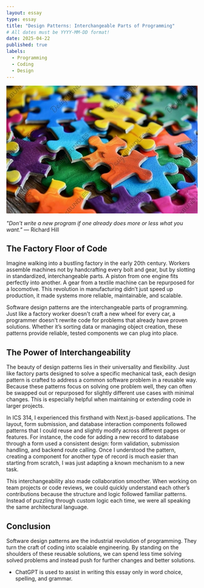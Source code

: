 ```yaml
---
layout: essay
type: essay
title: "Design Patterns: Interchangeable Parts of Programming"
# All dates must be YYYY-MM-DD format!
date: 2025-04-22
published: true
labels:
  - Programming
  - Coding
  - Design
---
```

<img src="../img/essays/puzzle.jpg">

*"Don't write a new program if one already does more or less what you want."* ― Richard Hill

## The Factory Floor of Code
Imagine walking into a bustling factory in the early 20th century. Workers assemble machines not by handcrafting every bolt and gear, but by slotting in standardized, interchangeable parts. A piston from one engine fits perfectly into another. A gear from a textile machine can be repurposed for a locomotive. This revolution in manufacturing didn’t just speed up production, it made systems more reliable, maintainable, and scalable.

Software design patterns are the interchangeable parts of programming. Just like a factory worker doesn't craft a new wheel for every car, a programmer doesn't rewrite code for problems that already have proven solutions. Whether it’s sorting data or managing object creation, these patterns provide reliable, tested components we can plug into place.

## The Power of Interchangeability
The beauty of design patterns lies in their universality and flexibility. Just like factory parts designed to solve a specific mechanical task, each design pattern is crafted to address a common software problem in a reusable way. Because these patterns focus on solving one problem well, they can often be swapped out or repurposed for slightly different use cases with minimal changes. This is especially helpful when maintaining or extending code in larger projects.

In ICS 314, I experienced this firsthand with Next.js-based applications. The layout, form submission, and database interaction components followed patterns that I could reuse and slightly modify across different pages or features. For instance, the code for adding a new record to database through a form used a consistent design: form validation, submission handling, and backend route calling. Once I understood the pattern, creating a component for another type of record is much easier than starting from scratch, I was just adapting a known mechanism to a new task.

This interchangeability also made collaboration smoother. When working on team projects or code reviews, we could quickly understand each other’s contributions because the structure and logic followed familiar patterns. Instead of puzzling through custom logic each time, we were all speaking the same architectural language.

## Conclusion
Software design patterns are the industrial revolution of programming. They turn the craft of coding into scalable engineering. By standing on the shoulders of these reusable solutions, we can spend less time solving solved problems and instead push for further changes and better solutions.

- ChatGPT is used to assist in writing this essay only in word choice, spelling, and grammar.
